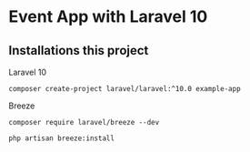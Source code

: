 # Event App with Laravel 10

## Installations this project

Laravel 10

```
composer create-project laravel/laravel:^10.0 example-app
```

Breeze

```
composer require laravel/breeze --dev
```

```
php artisan breeze:install
```
